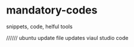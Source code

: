 # mandatory-codes
snippets, code, helful tools

////// ubuntu update file
updates viaul studio code

